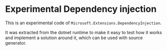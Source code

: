 # Experimental Dependency injection

This is an experimental code of `Microsoft.Extensions.DependencyInjection`.

It was extracted from the dotnet runtime to make it easy to test how it works and implement a solution around it, which can be used with source generator.
